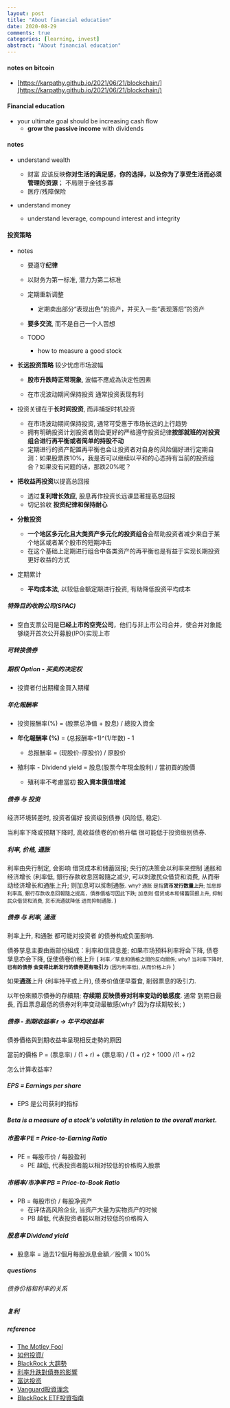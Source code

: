 ```yaml
---
layout: post
title: "About financial education"
date: 2020-08-29
comments: true
categories: [learning, invest]
abstract: "About financial education"  
---
```


#### notes on bitcoin 
* [https://karpathy.github.io/2021/06/21/blockchain/](https://karpathy.github.io/2021/06/21/blockchain/)  

#### Financial education  
* your ultimate goal should be increasing cash flow  
    - **grow the passive income** with dividends 
    

#### notes 
* understand wealth  
    - 财富 应该反映**你对生活的满足感，你的选择，以及你为了享受生活而必须管理的资源**； 不局限于金钱多寡  
    - 医疗/残障保险 

* understand money 
    - understand leverage, compound interest and integrity


#### 投资策略  
* notes
    - 要遵守**纪律** 
    - 以财务为第一标准, 潜力为第二标准  
    - 定期重新调整  
       + 定期卖出部分“表现出色”的资产，并买入一些“表现落后”的资产  

    - **要多交流**, 而不是自己一个人苦想  


    - TODO  
       + how to measure a good stock  

* **长远投资策略** 较少忧虑市场波幅
    - **股市升跌時正常現象**, 波幅不應成為決定性因素

    - 在市况波动期间保持投资 通常投资表现有利


* 投资关键在于**长时间投资**, 而非捕捉时机投资
    - 在市场波动期间保持投资, 通常可受惠于市场长远的上行趋势  
    - 拥有明确投资计划投资者则会更好的严格遵守投资纪律**按部就班的对投资组合进行再平衡或者简单的持股不动**    
    - 定期进行的资产配置再平衡也会让投资者对自身的风险偏好进行定期自测：如果股票跌10%，我是否可以继续以平和的心态持有当前的投资组合？如果没有问题的话，那跌20%呢？  


* **把收益再投资**以提高总回报
    - 透过**复利增长效应**, 股息再作投资长远课显著提高总回报
    - 切记验收 **投资纪律和保持耐心**

* **分散投资**  
    - **一个地区多元化且大类资产多元化的投资组合**会帮助投资者减少来自于某个地区或者某个股市的短期冲击  
    - 在这个基础上定期进行组合中各类资产的再平衡也是有益于实现长期投资更好收益的方式  

* 定期累计
    - **平均成本法**, 以较低金额定期进行投资, 有助降低投资平均成本  


##### 特殊目的收购公司(SPAC)  
* 空白支票公司是**已经上市的空壳公司**，他们与非上市公司合并，使合并对象能够绕开首次公开募股(IPO)实现上市


##### **可转换债券**   

##### **期权** Option - 买卖的**决定权**
* 投資者付出期權金買入期權


##### 年化報酬率
*  投资报酬率(%)  = (股票总净值 +  股息) / 總投入資金

*  **年化報酬率 (%)**  = (总报酬率+1)^(1/年数) - 1
    - 总报酬率 = (现股价-原股价) / 原股价

* 殖利率 - Dividend yield  = 股息(股票今年現金股利) / 當初買的股價
    - 殖利率不考慮當初 **投入資本價值增減**



##### 债券 与 投资
经济环境转差时, 投资者偏好 投资级别债券 (风险低, 稳定).

当利率下降或预期下降时, 高收益债卷的价格升幅 很可能低于投资级别债券.


##### 利率, 价格, 通胀
 利率由央行制定, 会影响 借贷成本和储蓄回报; 央行的决策会以利率来控制 通胀和经济增长 (利率低, 銀行存款收息回報隨之减少, 可以刺激民众借贷和消费, 从而带动经济增长和通胀上升; 则加息可以抑制通胀. <small> why? 通胀 是指**货币发行数量上升**; 加息即 利率高, 銀行存款收息回報隨之提高，債券價格可因此下跌; 加息则 借贷成本和储蓄回报上升, 抑制民众借贷和消费, 货币流通就降低 进而抑制通胀. </small>)

##### 债券 与 利率, 通涨
利率上升, 和通胀 都可能对投资者 的债券构成负面影响.

債券孳息主要由兩部份組成：利率和信貸息差; 如果市场预料利率将会下降, 债卷孳息亦会下降, 促使债卷价格上升  (<small>  利率／孳息和價格之間的反向關係; why? 当利率下降时, **已有的债券 会变得比新发行的债券更有吸引力** (因为利率低), 从而价格上升 </small>)

如果**通涨**上升 (利率持平或上升), 债券价值便早蚕食, 削弱票息的吸引力.


以年份來顯示債券的存續期; **存续期 反映债券对利率变动的敏感度**.
通常 到期日最長, 而且票息最低的债券对利率变动最敏感(why?  因为存续期较长; )

##### 债券  - 到期收益率  r -> 年平均收益率
債券價格與到期收益率呈現相反走勢的原因

當前的價格 P = (票息率) / (1 + r) + (票息率) / (1 + r)2 + 1000 /(1 + r)2

怎么计算收益率? 


##### EPS = Earnings per share
* EPS 是公司获利的指标 

##### Beta is a measure of a stock's volatility in relation to the overall market.

##### 市盈率  PE = Price-to-Earning Ratio  
* PE = 每股市价 / 每股盈利
    - PE 越低, 代表投资者能以相对较低的价格购入股票


##### 市帳率/市净率  PB = Price-to-Book Ratio  
*  PB = 每股市价 / 每股净资产  
    - 在评估高风险企业, 当资产大量为实物资产的时候
    - PB 越低, 代表投资者能以相对较低的价格购入


##### 股息率  Dividend yield
* 股息率 = 過去12個月每股派息金額／股價 × 100%



##### questions 

###### 债券价格和利率的关系


##### 复利


##### reference 
* [The Motley Fool](https://www.fool.com/)
* [如何投資/](https://www.fool.hk/)  
* [BlackRock 大趨勢](https://www.blackrock.com/hk/zh/investment-ideas/themes/megatrends)  
* [利率升跌對債券的影響](https://www.fidelity.com.hk/zh/start-investing/learn-about-investing/bond-investing-made-simple/how-interest-rates-affect-bonds)  
* [富达投资](https://www.fidelity.com.hk/zh/start-investing/learn-about-investing/bond-investing-made-simple/understanding-investment-grade-and-high-yield-bonds)  
* [Vanguard投資理念](https://www.vanguard.com.cn/investment-philosophies/)  
* [BlackRock ETF投資指南](https://www.blackrock.com/hk/zh/etfs-simplified)   

